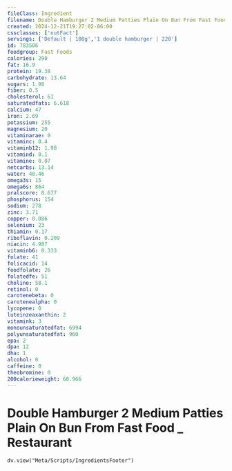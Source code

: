```yaml
---
fileClass: Ingredient
filename: Double Hamburger 2 Medium Patties Plain On Bun From Fast Food _ Restaurant
created: 2024-12-21T19:27:02-06:00
cssclasses: ['nutFact']
servings: ['Default | 100g','1 double hamburger | 220']
id: 783506
foodgroup: Fast Foods
calories: 290
fat: 16.9
protein: 19.38
carbohydrate: 13.64
sugars: 1.98
fiber: 0.5
cholesterol: 61
saturatedfats: 6.618
calcium: 47
iron: 2.69
potassium: 255
magnesium: 20
vitaminarae: 0
vitaminc: 0.4
vitaminb12: 1.98
vitamind: 0.1
vitamine: 0.07
netcarbs: 13.14
water: 48.46
omega3s: 15
omega6s: 864
pralscore: 8.677
phosphorus: 154
sodium: 278
zinc: 3.71
copper: 0.086
selenium: 23
thiamin: 0.17
riboflavin: 0.209
niacin: 4.987
vitaminb6: 0.333
folate: 41
folicacid: 14
foodfolate: 26
folatedfe: 51
choline: 58.1
retinol: 0
carotenebeta: 0
carotenealpha: 0
lycopene: 0
luteinzeaxanthin: 2
vitamink: 3
monounsaturatedfat: 6994
polyunsaturatedfat: 960
epa: 2
dpa: 12
dha: 1
alcohol: 0
caffeine: 0
theobromine: 0
200calorieweight: 68.966
---
```


# Double Hamburger 2 Medium Patties Plain On Bun From Fast Food _ Restaurant

```dataviewjs
dv.view("Meta/Scripts/IngredientsFooter")
```